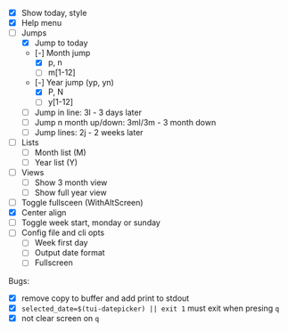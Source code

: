 - [x] Show today, style
- [x] Help menu
- [ ] Jumps
    - [x] Jump to today
    - [-] Month jump
        - [x] p, n
        - [ ] m[1-12]<cr>
    - [-] Year jump (yp, yn)
        - [x] P, N
        - [ ] y[1-12]<cr>
    - [ ] Jump in line: 3l - 3 days later
    - [ ] Jump n month up/down: 3ml/3m<down> - 3 month down 
    - [ ] Jump lines: 2j - 2 weeks later
- [ ] Lists
    - [ ] Month list (M)
    - [ ] Year list (Y)
- [ ] Views
    - [ ] Show 3 month view
    - [ ] Show full year view
- [ ] Toggle fullsceen (WithAltScreen)
- [x] Center align
- [ ] Toggle week start, monday or sunday
- [ ] Config file and cli opts
    - [ ] Week first day
    - [ ] Output date format 
    - [ ] Fullscreen

Bugs:
- [x] remove copy to buffer and add print to stdout
- [x] `selected_date=$(tui-datepicker) || exit 1` must exit when presing `q`
- [x] not clear screen on `q`
